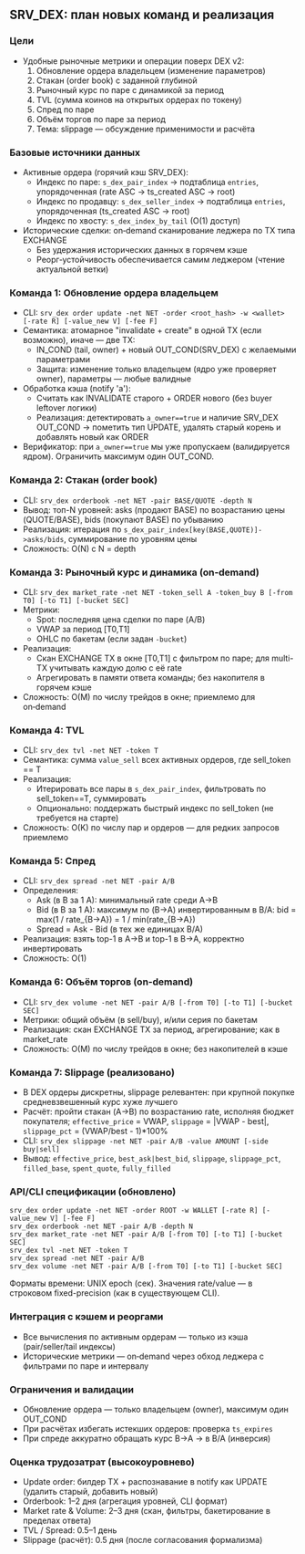 ## SRV_DEX: план новых команд и реализация

### Цели

- Удобные рыночные метрики и операции поверх DEX v2:
  1) Обновление ордера владельцем (изменение параметров)
  2) Стакан (order book) с заданной глубиной
  3) Рыночный курс по паре с динамикой за период
  4) TVL (сумма коинов на открытых ордерах по токену)
  5) Спред по паре
  6) Объём торгов по паре за период
  7) Тема: slippage — обсуждение применимости и расчёта

### Базовые источники данных

- Активные ордера (горячий кэш SRV_DEX):
  - Индекс по паре: `s_dex_pair_index` → подтаблица `entries`, упорядоченная (rate ASC → ts_created ASC → root)
  - Индекс по продавцу: `s_dex_seller_index` → подтаблица `entries`, упорядоченная (ts_created ASC → root)
  - Индекс по хвосту: `s_dex_index_by_tail` (O(1) доступ)
- Исторические сделки: on‑demand сканирование леджера по TX типа EXCHANGE
  - Без удержания исторических данных в горячем кэше
  - Реорг‑устойчивость обеспечивается самим леджером (чтение актуальной ветки)

### Команда 1: Обновление ордера владельцем

- CLI: `srv_dex order update -net NET -order <root_hash> -w <wallet> [-rate R] [-value_new V] [-fee F]`
- Семантика: атомарное "invalidate + create" в одной TX (если возможно), иначе — две TX:
  - IN_COND (tail, owner) + новый OUT_COND(SRV_DEX) с желаемыми параметрами
  - Защита: изменение только владельцем (ядро уже проверяет owner), параметры — любые валидные
- Обработка кэша (notify 'a'):
  - Считать как INVALIDATE старого + ORDER нового (без buyer leftover логики)
  - Реализация: детектировать `a_owner==true` и наличие SRV_DEX OUT_COND → пометить тип UPDATE, удалять старый корень и добавлять новый как ORDER
- Верификатор: при `a_owner==true` мы уже пропускаем (валидируется ядром). Ограничить максимум один OUT_COND.

### Команда 2: Стакан (order book)

- CLI: `srv_dex orderbook -net NET -pair BASE/QUOTE -depth N`
- Вывод: топ-N уровней: asks (продают BASE) по возрастанию цены (QUOTE/BASE), bids (покупают BASE) по убыванию
- Реализация: итерация по `s_dex_pair_index[key(BASE,QUOTE)]->asks/bids`, суммирование по уровням цены
- Сложность: O(N) с N = depth

### Команда 3: Рыночный курс и динамика (on‑demand)

- CLI: `srv_dex market_rate -net NET -token_sell A -token_buy B [-from T0] [-to T1] [-bucket SEC]`
- Метрики:
  - Spot: последняя цена сделки по паре (A/B)
  - VWAP за период [T0,T1]
  - OHLC по бакетам (если задан `-bucket`)
- Реализация:
  - Скан EXCHANGE TX в окне [T0,T1] с фильтром по паре; для multi-TX учитывать каждую долю с её rate
  - Агрегировать в памяти ответа команды; без накопителя в горячем кэше
- Сложность: O(M) по числу трейдов в окне; приемлемо для on‑demand

### Команда 4: TVL

- CLI: `srv_dex tvl -net NET -token T`
- Семантика: сумма `value_sell` всех активных ордеров, где sell_token == T
- Реализация:
  - Итерировать все пары в `s_dex_pair_index`, фильтровать по sell_token==T, суммировать
  - Опционально: поддержать быстрый индекс по sell_token (не требуется на старте)
- Сложность: O(K) по числу пар и ордеров — для редких запросов приемлемо

### Команда 5: Спред

- CLI: `srv_dex spread -net NET -pair A/B`
- Определения:
  - Ask (в B за 1 A): минимальный rate среди A→B
  - Bid (в B за 1 A): максимум по (B→A) инвертированным в B/A: bid = max(1 / rate_{B→A}) = 1 / min(rate_{B→A})
  - Spread = Ask - Bid (в тех же единицах B/A)
- Реализация: взять top-1 в A→B и top-1 в B→A, корректно инвертировать
- Сложность: O(1)

### Команда 6: Объём торгов (on‑demand)

- CLI: `srv_dex volume -net NET -pair A/B [-from T0] [-to T1] [-bucket SEC]`
- Метрики: общий объём (в sell/buy), и/или серия по бакетам
- Реализация: скан EXCHANGE TX за период, агрегирование; как в market_rate
- Сложность: O(M) по числу трейдов в окне; без накопителей в кэше

### Команда 7: Slippage (реализовано)

- В DEX ордеры дискретны, slippage релевантен: при крупной покупке средневзвешенный курс хуже лучшего
- Расчёт: пройти стакан (A→B) по возрастанию rate, исполняя бюджет покупателя; `effective_price` = VWAP, `slippage` = |VWAP - best|, `slippage_pct` = (VWAP/best - 1)*100%
- CLI: `srv_dex slippage -net NET -pair A/B -value AMOUNT [-side buy|sell]`
- Вывод: `effective_price`, `best_ask|best_bid`, `slippage`, `slippage_pct`, `filled_base`, `spent_quote`, `fully_filled`

### API/CLI спецификации (обновлено)

```
srv_dex order update -net NET -order ROOT -w WALLET [-rate R] [-value_new V] [-fee F]
srv_dex orderbook -net NET -pair A/B -depth N
srv_dex market_rate -net NET -pair A/B [-from T0] [-to T1] [-bucket SEC]
srv_dex tvl -net NET -token T
srv_dex spread -net NET -pair A/B
srv_dex volume -net NET -pair A/B [-from T0] [-to T1] [-bucket SEC]
```

Форматы времени: UNIX epoch (сек). Значения rate/value — в строковом fixed-precision (как в существующем CLI).

### Интеграция с кэшем и реоргами

- Все вычисления по активным ордерам — только из кэша (pair/seller/tail индексы)
- Исторические метрики — on‑demand через обход леджера с фильтрами по паре и интервалу

### Ограничения и валидации

- Обновление ордера — только владельцем (owner), максимум один OUT_COND
- При расчётах избегать истекших ордеров: проверка `ts_expires`
- При спреде аккуратно обращать курс B→A → в B/A (инверсия)

### Оценка трудозатрат (высокоуровнево)

- Update order: билдер TX + распознавание в notify как UPDATE (удалить старый, добавить новый)
- Orderbook: 1–2 дня (агрегация уровней, CLI формат)
- Market rate & Volume: 2–3 дня (скан, фильтры, бакетирование в пределах ответа)
- TVL / Spread: 0.5–1 день
- Slippage (расчёт): 0.5 дня (после согласования формализма)


